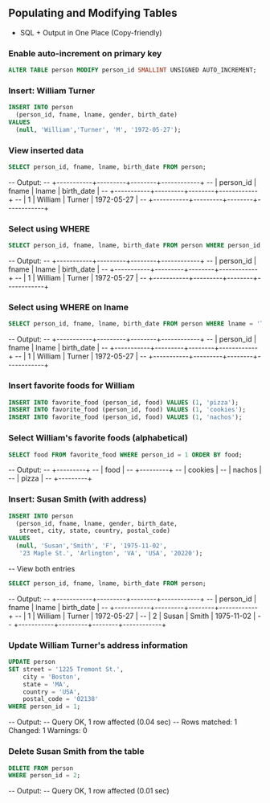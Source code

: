 ## Populating and Modifying Tables
- SQL + Output in One Place (Copy-friendly)

### Enable auto-increment on primary key
```  sql
ALTER TABLE person MODIFY person_id SMALLINT UNSIGNED AUTO_INCREMENT;
```

### Insert: William Turner
```  sql
INSERT INTO person
  (person_id, fname, lname, gender, birth_date)
VALUES
  (null, 'William','Turner', 'M', '1972-05-27');
  ```

### View inserted data
```  sql
SELECT person_id, fname, lname, birth_date FROM person;
```

-- Output:
-- +-----------+---------+--------+------------+
-- | person_id | fname   | lname  | birth_date |
-- +-----------+---------+--------+------------+
-- |    1      | William | Turner | 1972-05-27 |
-- +-----------+---------+--------+------------+

### Select using WHERE
```  sql
SELECT person_id, fname, lname, birth_date FROM person WHERE person_id = 1;
```

-- Output:
-- +-----------+---------+--------+------------+
-- | person_id | fname   | lname  | birth_date |
-- +-----------+---------+--------+------------+
-- |    1      | William | Turner | 1972-05-27 |
-- +-----------+---------+--------+------------+

### Select using WHERE on lname
```  sql
SELECT person_id, fname, lname, birth_date FROM person WHERE lname = 'Turner';
```

-- Output:
-- +-----------+---------+--------+------------+
-- | person_id | fname   | lname  | birth_date |
-- +-----------+---------+--------+------------+
-- |    1      | William | Turner | 1972-05-27 |
-- +-----------+---------+--------+------------+

### Insert favorite foods for William
```  sql
INSERT INTO favorite_food (person_id, food) VALUES (1, 'pizza');
INSERT INTO favorite_food (person_id, food) VALUES (1, 'cookies');
INSERT INTO favorite_food (person_id, food) VALUES (1, 'nachos');
```
### Select William's favorite foods (alphabetical)
```  sql
SELECT food FROM favorite_food WHERE person_id = 1 ORDER BY food;
```

-- Output:
-- +---------+
-- | food    |
-- +---------+
-- | cookies |
-- | nachos  |
-- | pizza   |
-- +---------+

### Insert: Susan Smith (with address)
```  sql
INSERT INTO person
  (person_id, fname, lname, gender, birth_date,
   street, city, state, country, postal_code)
VALUES
  (null, 'Susan','Smith', 'F', '1975-11-02',
   '23 Maple St.', 'Arlington', 'VA', 'USA', '20220');
```

-- View both entries
```  sql
SELECT person_id, fname, lname, birth_date FROM person;
```
-- Output:
-- +-----------+---------+--------+------------+
-- | person_id | fname   | lname  | birth_date |
-- +-----------+---------+--------+------------+
-- |    1      | William | Turner | 1972-05-27 |
-- |    2      | Susan   | Smith  | 1975-11-02 |
-- +-----------+---------+--------+------------+


### Update William Turner's address information
``` sql
UPDATE person
SET street = '1225 Tremont St.',
    city = 'Boston',
    state = 'MA',
    country = 'USA',
    postal_code = '02138'
WHERE person_id = 1;
```

-- Output:
-- Query OK, 1 row affected (0.04 sec)
-- Rows matched: 1  Changed: 1  Warnings: 0

### Delete Susan Smith from the table
``` sql
DELETE FROM person
WHERE person_id = 2;
```

-- Output:
-- Query OK, 1 row affected (0.01 sec)
